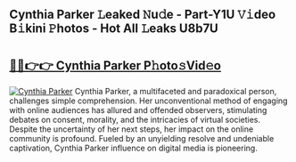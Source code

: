 ## Cynthia Parker 𝙻eaked 𝙽u𝚍e - Part-Y1U 𝚅𝚒deo B𝚒kini 𝙿hotos - Hot All 𝙻eaks U8b7U

# <h2><a href="http://ld02va.urlbe.top/?page=Cynthia+Parker">🔗🔗👉👉 Cynthia Parker P𝚑oto𝚜Vid𝚎o</a></h2>

[![Cynthia Parker](https://i.imgur.com/eBuTRDB.gif)](http://ld02va.urlbe.top/?page=Cynthia+Parker)
Cynthia Parker, a multifaceted and paradoxical person, challenges simple comprehension. Her unconventional method of engaging with online audiences has allured and offended observers, stimulating debates on consent, morality, and the intricacies of virtual societies. Despite the uncertainty of her next steps, her impact on the online community is profound. Fueled by an unyielding resolve and undeniable captivation, Cynthia Parker influence on digital media is pioneering.
